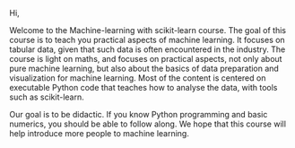 
Hi,

Welcome to the Machine-learning with scikit-learn course. The goal of
this course is to teach you practical aspects of machine learning. It
focuses on tabular data, given that such data is often encountered in the
industry. The course is light on maths, and focuses on practical aspects,
not only about pure machine learning, but also about the basics of data
preparation and visualization for machine learning. Most of the content is
centered on executable Python code that teaches how to analyse the data,
with tools such as scikit-learn.

Our goal is to be didactic. If you know Python programming and basic
numerics, you should be able to follow along. We hope that this course
will help introduce more people to machine learning.
